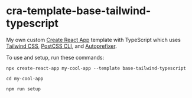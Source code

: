 # cra-template-base-tailwind-typescript

My own custom [Create React App](https://github.com/facebook/create-react-app) template with TypeScript which uses [Tailwind CSS](https://www.npmjs.com/package/tailwindcss), [PostCSS CLI](https://www.npmjs.com/package/postcss-cli), and [Autoprefixer](https://www.npmjs.com/package/autoprefixer).

To use and setup, run these commands:

    npx create-react-app my-cool-app --template base-tailwind-typescript
    
    cd my-cool-app

    npm run setup

